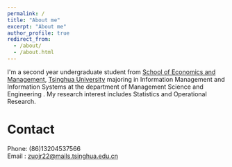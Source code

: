 ```yaml
---
permalink: /
title: "About me"
excerpt: "About me"
author_profile: true
redirect_from: 
  - /about/
  - /about.html
---
```


I'm a second year undergraduate student from [School of Economics and Management](https://www.sem.tsinghua.edu.cn/en/), [Tsinghua University](https://www.tsinghua.edu.cn/en/) majoring in Information Management and Information Systems at the department of Management Science and Engineering . My research interest includes Statistics and Operational Research.

Contact
======
Phone: (86)13204537566<br/>
Email : zuojr22@mails.tsinghua.edu.cn<br/>

